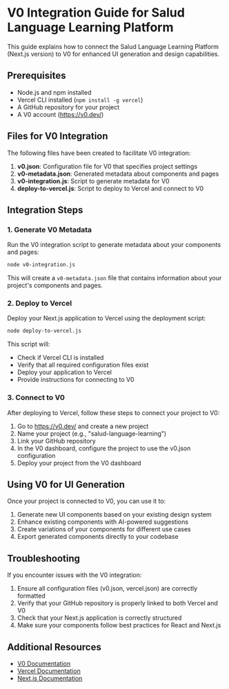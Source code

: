 # V0 Integration Guide for Salud Language Learning Platform

This guide explains how to connect the Salud Language Learning Platform (Next.js version) to V0 for enhanced UI generation and design capabilities.

## Prerequisites

- Node.js and npm installed
- Vercel CLI installed (`npm install -g vercel`)
- A GitHub repository for your project
- A V0 account (https://v0.dev/)

## Files for V0 Integration

The following files have been created to facilitate V0 integration:

1. **v0.json**: Configuration file for V0 that specifies project settings
2. **v0-metadata.json**: Generated metadata about components and pages
3. **v0-integration.js**: Script to generate metadata for V0
4. **deploy-to-vercel.js**: Script to deploy to Vercel and connect to V0

## Integration Steps

### 1. Generate V0 Metadata

Run the V0 integration script to generate metadata about your components and pages:

```bash
node v0-integration.js
```

This will create a `v0-metadata.json` file that contains information about your project's components and pages.

### 2. Deploy to Vercel

Deploy your Next.js application to Vercel using the deployment script:

```bash
node deploy-to-vercel.js
```

This script will:
- Check if Vercel CLI is installed
- Verify that all required configuration files exist
- Deploy your application to Vercel
- Provide instructions for connecting to V0

### 3. Connect to V0

After deploying to Vercel, follow these steps to connect your project to V0:

1. Go to https://v0.dev/ and create a new project
2. Name your project (e.g., "salud-language-learning")
3. Link your GitHub repository
4. In the V0 dashboard, configure the project to use the v0.json configuration
5. Deploy your project from the V0 dashboard

## Using V0 for UI Generation

Once your project is connected to V0, you can use it to:

1. Generate new UI components based on your existing design system
2. Enhance existing components with AI-powered suggestions
3. Create variations of your components for different use cases
4. Export generated components directly to your codebase

## Troubleshooting

If you encounter issues with the V0 integration:

1. Ensure all configuration files (v0.json, vercel.json) are correctly formatted
2. Verify that your GitHub repository is properly linked to both Vercel and V0
3. Check that your Next.js application is correctly structured
4. Make sure your components follow best practices for React and Next.js

## Additional Resources

- [V0 Documentation](https://v0.dev/docs)
- [Vercel Documentation](https://vercel.com/docs)
- [Next.js Documentation](https://nextjs.org/docs)
